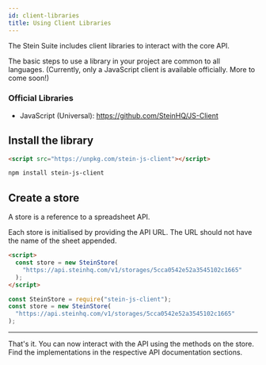 ```yaml
---
id: client-libraries
title: Using Client Libraries
---
```


The Stein Suite includes client libraries to interact with the core API.

The basic steps to use a library in your project are common to all languages. (Currently, only a JavaScript client is available officially. More to come soon!)

### Official Libraries

- JavaScript (Universal): https://github.com/SteinHQ/JS-Client

## Install the library

<!--DOCUSAURUS_CODE_TABS-->
<!--HTML-->

```html
<script src="https://unpkg.com/stein-js-client"></script>
```

<!--Node.js-->

```bash
npm install stein-js-client
```

<!--END_DOCUSAURUS_CODE_TABS-->

## Create a store

A store is a reference to a spreadsheet API.

Each store is initialised by providing the API URL. The URL should not have the name of the sheet appended.

<!--DOCUSAURUS_CODE_TABS-->
<!--HTML-->

```html
<script>
  const store = new SteinStore(
    "https://api.steinhq.com/v1/storages/5cca0542e52a3545102c1665"
  );
</script>
```

<!--Node.js-->

```javascript
const SteinStore = require("stein-js-client");
const store = new SteinStore(
  "https://api.steinhq.com/v1/storages/5cca0542e52a3545102c1665"
);
```

<!--END_DOCUSAURUS_CODE_TABS-->

---

That's it. You can now interact with the API using the methods on the store. Find the implementations in the respective API documentation sections.
